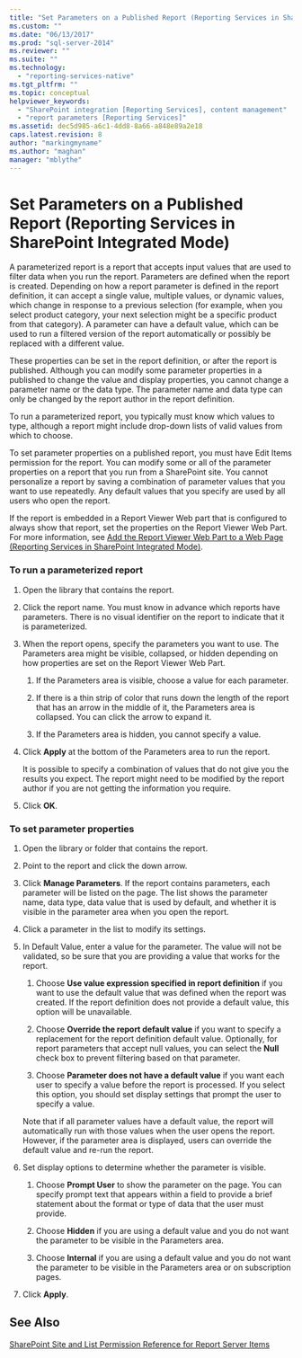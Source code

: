 ```yaml
---
title: "Set Parameters on a Published Report (Reporting Services in SharePoint Integrated Mode) | Microsoft Docs"
ms.custom: ""
ms.date: "06/13/2017"
ms.prod: "sql-server-2014"
ms.reviewer: ""
ms.suite: ""
ms.technology: 
  - "reporting-services-native"
ms.tgt_pltfrm: ""
ms.topic: conceptual
helpviewer_keywords: 
  - "SharePoint integration [Reporting Services], content management"
  - "report parameters [Reporting Services]"
ms.assetid: dec5d985-a6c1-4dd8-8a66-a848e89a2e18
caps.latest.revision: 8
author: "markingmyname"
ms.author: "maghan"
manager: "mblythe"
---
```

# Set Parameters on a Published Report (Reporting Services in SharePoint Integrated Mode)
  A parameterized report is a report that accepts input values that are used to filter data when you run the report. Parameters are defined when the report is created. Depending on how a report parameter is defined in the report definition, it can accept a single value, multiple values, or dynamic values, which change in response to a previous selection (for example, when you select product category, your next selection might be a specific product from that category). A parameter can have a default value, which can be used to run a filtered version of the report automatically or possibly be replaced with a different value.  
  
 These properties can be set in the report definition, or after the report is published. Although you can modify some parameter properties in a published to change the value and display properties, you cannot change a parameter name or the data type. The parameter name and data type can only be changed by the report author in the report definition.  
  
 To run a parameterized report, you typically must know which values to type, although a report might include drop-down lists of valid values from which to choose.  
  
 To set parameter properties on a published report, you must have Edit Items permission for the report. You can modify some or all of the parameter properties on a report that you run from a SharePoint site. You cannot personalize a report by saving a combination of parameter values that you want to use repeatedly. Any default values that you specify are used by all users who open the report.  
  
 If the report is embedded in a Report Viewer Web part that is configured to always show that report, set the properties on the Report Viewer Web Part. For more information, see [Add the Report Viewer Web Part to a Web Page &#40;Reporting Services in SharePoint Integrated Mode&#41;](../report-server-sharepoint/add-reporting-services-content-types-to-a-sharepoint-library.md).  
  
### To run a parameterized report  
  
1.  Open the library that contains the report.  
  
2.  Click the report name. You must know in advance which reports have parameters. There is no visual identifier on the report to indicate that it is parameterized.  
  
3.  When the report opens, specify the parameters you want to use. The Parameters area might be visible, collapsed, or hidden depending on how properties are set on the Report Viewer Web Part.  
  
    1.  If the Parameters area is visible, choose a value for each parameter.  
  
    2.  If there is a thin strip of color that runs down the length of the report that has an arrow in the middle of it, the Parameters area is collapsed. You can click the arrow to expand it.  
  
    3.  If the Parameters area is hidden, you cannot specify a value.  
  
4.  Click **Apply** at the bottom of the Parameters area to run the report.  
  
     It is possible to specify a combination of values that do not give you the results you expect. The report might need to be modified by the report author if you are not getting the information you require.  
  
5.  Click **OK**.  
  
### To set parameter properties  
  
1.  Open the library or folder that contains the report.  
  
2.  Point to the report and click the down arrow.  
  
3.  Click **Manage Parameters**. If the report contains parameters, each parameter will be listed on the page. The list shows the parameter name, data type, data value that is used by default, and whether it is visible in the parameter area when you open the report.  
  
4.  Click a parameter in the list to modify its settings.  
  
5.  In Default Value, enter a value for the parameter. The value will not be validated, so be sure that you are providing a value that works for the report.  
  
    1.  Choose **Use value expression specified in report definition** if you want to use the default value that was defined when the report was created. If the report definition does not provide a default value, this option will be unavailable.  
  
    2.  Choose **Override the report default value** if you want to specify a replacement for the report definition default value. Optionally, for report parameters that accept null values, you can select the **Null** check box to prevent filtering based on that parameter.  
  
    3.  Choose **Parameter does not have a default value** if you want each user to specify a value before the report is processed. If you select this option, you should set display settings that prompt the user to specify a value.  
  
     Note that if all parameter values have a default value, the report will automatically run with those values when the user opens the report. However, if the parameter area is displayed, users can override the default value and re-run the report.  
  
6.  Set display options to determine whether the parameter is visible.  
  
    1.  Choose **Prompt User** to show the parameter on the page. You can specify prompt text that appears within a field to provide a brief statement about the format or type of data that the user must provide.  
  
    2.  Choose **Hidden** if you are using a default value and you do not want the parameter to be visible in the Parameters area.  
  
    3.  Choose **Internal** if you are using a default value and you do not want the parameter to be visible in the Parameters area or on subscription pages.  
  
7.  Click **Apply**.  
  
## See Also  
 [SharePoint Site and List Permission Reference for Report Server Items](../security/sharepoint-site-and-list-permission-reference-for-report-server-items.md)  
  
  
